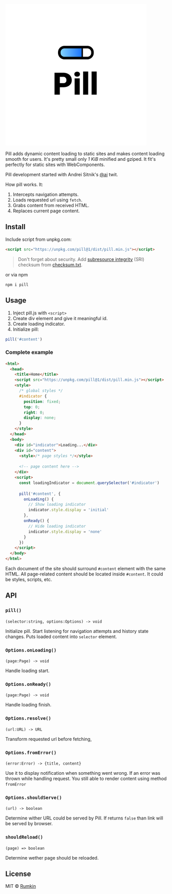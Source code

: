 ![Pill logo](docs/cover.png)

Pill adds dynamic content loading to static sites and makes content loading
smooth for users. It's pretty small only _1 KiB_ minified and gziped. It fit's perfectly
for static sites with WebComponents.

Pill development started with Andrei Sitnik's [@ai](https://github.com/ai) twit.

How pill works. It:

1. Intercepts navigation attempts.
2. Loads requested url using `fetch`.
3. Grabs content from received HTML.
4. Replaces current page content.

## Install

Include script from unpkg.com:
```html
<script src="https://unpkg.com/pill@1/dist/pill.min.js"></script>
```

> Don't forget about security. Add [subresource integrity](https://developer.mozilla.org/en-US/docs/Web/Security/Subresource_Integrity) (SRI) checksum
> from [checksum.txt](unpkg.com/pill@1/dist/checksum.txt).

or via npm

```
npm i pill
```

## Usage

1. Inject pill.js with `<script>`
2. Create div element and give it meaningful id.
3. Create loading indicator.
4. Initialize pill:
  ```javascript
  pill('#content')
  ```

### Complete example

```html
<html>
  <head>
    <title>Home</title>
    <script src="https://unpkg.com/pill@1/dist/pill.min.js"></script>
    <style>
      /* global styles */
      #indicator {
        position: fixed;
        top: 0;
        right: 0;
        display: none;
      }
    </style>
  </head>
  <body>
    <div id="indicator">Loading...</div>
    <div id="content">
      <style>/* page styles */</style>
      
      <!-- page content here -->
    </div>
    <script>
      const loadingIndicator = document.querySelector('#indicator')

      pill('#content', {
        onLoading() {
          // Show loading indicator
          indicator.style.display = 'initial'
        },
        onReady() {
          // Hide loading indicator
          indicator.style.display = 'none'
        }
      })
    </script>
  </body>
</html>
```

Each document of the site should surround `#content` element with the same HTML.
All page-related content should be located inside `#content`. It could be styles, scripts, etc.

## API

### `pill()`
```
(selector:string, options:Options) -> void
```

Initialize pill. Start listening for navigation attempts and history state changes. Puts loaded
content into `selector` element.

### `Options.onLoading()`
```
(page:Page) -> void
```
Handle loading start.

### `Options.onReady()`
```
(page:Page) -> void
```
Handle loading finish.

### `Options.resolve()`
```
(url:URL) -> URL
```
Transform requested url before fetching,

### `Options.fromError()`
```
(error:Error) -> {title, content}
```
Use it to display notification when something went wrong.
If an error was thrown while handling request. You still able
to render content using method `fromError`

### `Options.shouldServe()`
```
(url) -> boolean
```
Determine wither URL could be served by Pill. If returns `false` than link
will be served by browser.

### `shouldReload()`
```
(page) => boolean
```

Determine wether page should be reloaded.

## License

MIT © [Rumkin](https://rumk.in)
